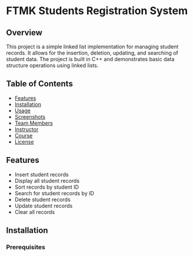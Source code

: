 # FTMK Students Registration System

## Overview

This project is a simple linked list implementation for managing student records. It allows for the insertion, deletion, updating, and searching of student data. The project is built in C++ and demonstrates basic data structure operations using linked lists.

## Table of Contents

- [Features](#features)
- [Installation](#installation)
- [Usage](#usage)
- [Screenshots](#screenshots)
- [Team Members](#team-members)
- [Instructor](#instructor)
- [Course](#course)
- [License](#license)

## Features

- Insert student records
- Display all student records
- Sort records by student ID
- Search for student records by ID
- Delete student records
- Update student records
- Clear all records

## Installation

### Prerequisites

- A C++ compiler (e.g., GCC, MSVC)
- Make sure you have the necessary build tools installed

### Steps

1. Clone the repository:

    ```bash
    git clone https://github.com/your-username/ftmk-students-registration-system.git
    cd ftmk-students-registration-system
    ```

2. Compile the code:

    For Windows:
    ```bash
    cl /EHsc main.cpp List.cpp
    ```

    For Linux or MacOS:
    ```bash
    g++ -o student_registration main.cpp List.cpp
    ```

3. Run the executable:

    For Windows:
    ```bash
    main.exe
    ```

    For Linux or MacOS:
    ```bash
    ./student_registration
    ```

## Usage

When you run the program, you will be presented with a menu:

1. **Insert Student**: Add a new student record.
2. **Display Records**: Display all student records.
3. **Sort by Student ID**: Sort the records by student ID.
4. **Search by Student ID**: Search for a student by their ID.
5. **Delete Student**: Delete a student record.
6. **Update**: Update an existing student record.
7. **Clear List**: Remove all student records.
8. **Exit**: Exit the program.

Follow the prompts to perform the desired operations.

## Screenshots

![Main Menu](FTMK Student Registration System/images/Main.png)
*Main Menu*

![Insert Student](FTMK Student Registration System/images/Insert.png)
*Insert Student*

![Display Records](screenshots/display_records.png)
*Display Records*

# Team members

- **Khalid Ali Farah** - b032020051
- **Muhammad Shahrizad bin Bohd Shamsudi
bin mohd Shamsudi** - b032110172
- **Muhammad Husnayan Bin Khalid** - b032110218
- **Mohammed Sadeq Noman** - b031910498


## Course

- **BITS**


